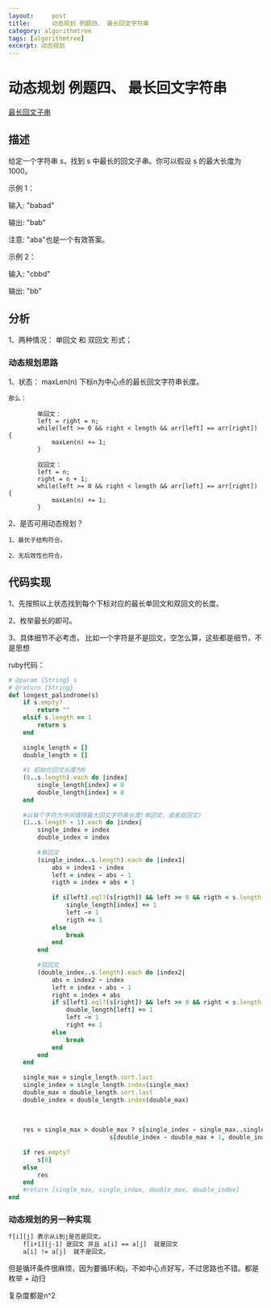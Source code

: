 ```yaml
---
layout:     post
title:      动态规划 例题四、 最长回文字符串
category: algorithmtree
tags: [algorithmtree]
excerpt: 动态规划
---
```



动态规划 例题四、 最长回文字符串
=======

[最长回文子串](https://leetcode-cn.com/explore/interview/card/tencent/221/array-and-strings/896/)

描述
-------

给定一个字符串 s，找到 s 中最长的回文子串。你可以假设 s 的最大长度为1000。

示例 1：

输入: "babad"

输出: "bab"

注意: "aba"也是一个有效答案。

示例 2：

输入: "cbbd"

输出: "bb"

分析
----------

1、两种情况： 单回文 和 双回文 形式；

### 动态规划思路

1、状态： maxLen(n) 下标n为中心点的最长回文字符串长度。

    那么：

```htnl
        单回文：
        left = right = n;
        while(left >= 0 && right < length && arr[left] == arr[right]) {
            maxLen(n) += 1;
        }

        双回文：
        left = n;
        right = n + 1;
        while(left >= 0 && right < length && arr[left] == arr[right]) {
            maxLen(n) += 1;
        }
```

2、是否可用动态规划？

    1、最优子结构符合。

    2、无后效性也符合。

代码实现
----------

1、先按照以上状态找到每个下标对应的最长单回文和双回文的长度。

2、枚举最长的即可。

3、具体细节不必考虑， 比如一个字符是不是回文，空怎么算，这些都是细节，不是思想


ruby代码：

```ruby
# @param {String} s
# @return {String}
def longest_palindrome(s)
    if s.empty?
        return ""
    elsif s.length == 1
        return s
    end
    
    single_length = []
    double_length = []
    
    #1 初始化回文长度为0
    (0..s.length).each do |index|
        single_length[index] = 0
        double_length[index] = 0
    end
    
    #以每个字符为中间值得最大回文字符串长度(单回文，或者双回文)
    (1..s.length - 1).each do |index|
        single_index = index
        double_index = index
        
        #单回文
        (single_index..s.length).each do |index1|
            abs = index1 - index
            left = index - abs - 1
            rigth = index + abs + 1
            
            if s[left].eql?(s[rigth]) && left >= 0 && rigth < s.length
                single_length[index] += 1
                left -= 1
                rigth += 1
            else
                break
            end
        end
    
        #双回文
        (double_index..s.length).each do |index2|
            abs = index2 - index
            left = index - abs - 1
            right = index + abs
            if s[left].eql?(s[right]) && left >= 0 && right < s.length
                double_length[left] += 1
                left -= 1
                right += 1
            else
                break
            end
        end
    end
    
    single_max = single_length.sort.last
    single_index = single_length.index(single_max)
    double_max = double_length.sort.last
    double_index = double_length.index(double_max)
    
    
    
    res = single_max > double_max ? s[single_index - single_max..single_index + single_max] :
                            s[double_index - double_max + 1, double_index + double_max]
    
    if res.empty?
        s[0]
    else
        res
    end
    #return [single_max, single_index, double_max, double_index]
end
```

### 动态规划的另一种实现

```html
f[i][j] 表示从i到j是否是回文。
    f[i+1][j-1] 是回文 并且 a[i] == a[j]  就是回文
    a[i] != a[j]  就不是回文。
```

但是循环条件很麻烦，因为要循环i和j，不如中心点好写，不过思路也不错。都是 枚举 + 动归

复杂度都是n^2
